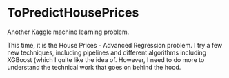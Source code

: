 # ToPredictHousePrices
Another Kaggle machine learning problem. 

This time, it is the House Prices - Advanced Regression problem. I try a few new techniques, including pipelines and different algorithms including XGBoost (which I quite like the idea of. However, I need to do more to understand the technical work that goes on behind the hood.


